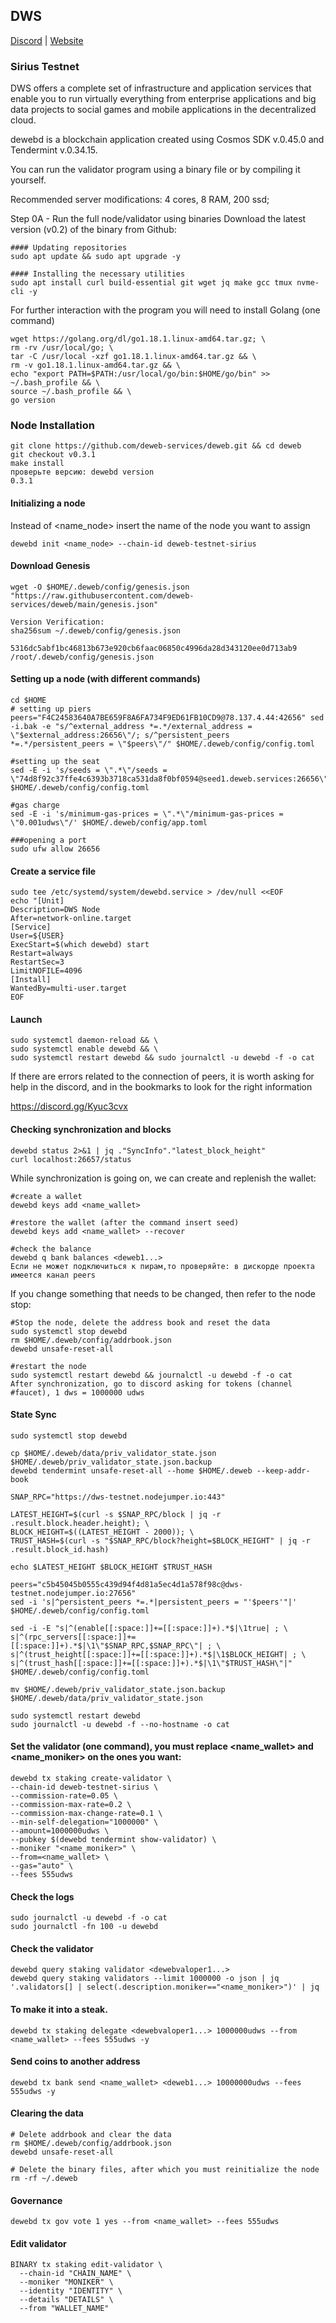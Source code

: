 ## DWS

[Discord](https://discord.gg/dws) | [Website](https://deweb.services/) 

### Sirius Testnet

DWS offers a complete set of infrastructure and application services that enable you to run virtually everything from enterprise applications and big data projects to social games and mobile applications in the decentralized cloud.

dewebd is a blockchain application created using Cosmos SDK v.0.45.0 and Tendermint v.0.34.15.

You can run the validator program using a binary file or by compiling it yourself.

Recommended server modifications: 4 cores, 8 RAM, 200 ssd;

Step 0A - Run the full node/validator using binaries
Download the latest version (v0.2) of the binary from Github:

```
#### Updating repositories
sudo apt update && sudo apt upgrade -y

#### Installing the necessary utilities
sudo apt install curl build-essential git wget jq make gcc tmux nvme-cli -y
```

For further interaction with the program you will need to install Golang (one command)

```
wget https://golang.org/dl/go1.18.1.linux-amd64.tar.gz; \
rm -rv /usr/local/go; \
tar -C /usr/local -xzf go1.18.1.linux-amd64.tar.gz && \
rm -v go1.18.1.linux-amd64.tar.gz && \
echo "export PATH=$PATH:/usr/local/go/bin:$HOME/go/bin" >> ~/.bash_profile && \
source ~/.bash_profile && \
go version
```

### Node Installation
```
git clone https://github.com/deweb-services/deweb.git && cd deweb
git checkout v0.3.1
make install
проверьте версию: dewebd version 
0.3.1
```

#### Initializing a node
Instead of <name_node> insert the name of the node you want to assign
```
dewebd init <name_node> --chain-id deweb-testnet-sirius
```
#### Download Genesis
```
wget -O $HOME/.deweb/config/genesis.json "https://raw.githubusercontent.com/deweb-services/deweb/main/genesis.json"
```

```
Version Verification:
sha256sum ~/.deweb/config/genesis.json 

5316dc5abf1bc46813b673e920cb6faac06850c4996da28d343120ee0d713ab9  /root/.deweb/config/genesis.json
```

#### Setting up a node (with different commands)
```
cd $HOME
# setting up piers
peers="F4C24583640A7BE659F8A6FA734F9ED61FB10CD9@78.137.4.44:42656" sed -i.bak -e "s/^external_address *=.*/external_address = \"$external_address:26656\"/; s/^persistent_peers *=.*/persistent_peers = \"$peers\"/" $HOME/.deweb/config/config.toml

#setting up the seat
sed -E -i 's/seeds = \".*\"/seeds = \"74d8f92c37ffe4c6393b3718ca531da8f0bf0594@seed1.deweb.services:26656\"/' $HOME/.deweb/config/config.toml

#gas charge
sed -E -i 's/minimum-gas-prices = \".*\"/minimum-gas-prices = \"0.001udws\"/' $HOME/.deweb/config/app.toml

###opening a port
sudo ufw allow 26656
```

#### Create a service file
```
sudo tee /etc/systemd/system/dewebd.service > /dev/null <<EOF
echo "[Unit]
Description=DWS Node
After=network-online.target
[Service]
User=${USER}
ExecStart=$(which dewebd) start
Restart=always
RestartSec=3
LimitNOFILE=4096
[Install] 
WantedBy=multi-user.target 
EOF
```
#### Launch
```
sudo systemctl daemon-reload && \
sudo systemctl enable dewebd && \
sudo systemctl restart dewebd && sudo journalctl -u dewebd -f -o cat
```
If there are errors related to the connection of peers, it is worth asking for help in the discord, and in the bookmarks to look for the right information

https://discord.gg/Kyuc3cvx

#### Checking synchronization and blocks
```
dewebd status 2>&1 | jq ."SyncInfo"."latest_block_height"
curl localhost:26657/status
```
While synchronization is going on, we can create and replenish the wallet:
```
#create a wallet
dewebd keys add <name_wallet>

#restore the wallet (after the command insert seed)
dewebd keys add <name_wallet> --recover

#check the balance
dewebd q bank balances <deweb1...>
Если не может подключиться к пирам,то проверяйте: в дискорде проекта имеется канал peers
```
If you change something that needs to be changed, then refer to the node stop:
```
#Stop the node, delete the address book and reset the data
sudo systemctl stop dewebd
rm $HOME/.deweb/config/addrbook.json
dewebd unsafe-reset-all

#restart the node
sudo systemctl restart dewebd && journalctl -u dewebd -f -o cat
After synchronization, go to discord asking for tokens (channel #faucet), 1 dws = 1000000 udws
```
#### State Sync 
```
sudo systemctl stop dewebd

cp $HOME/.deweb/data/priv_validator_state.json $HOME/.deweb/priv_validator_state.json.backup
dewebd tendermint unsafe-reset-all --home $HOME/.deweb --keep-addr-book

SNAP_RPC="https://dws-testnet.nodejumper.io:443"

LATEST_HEIGHT=$(curl -s $SNAP_RPC/block | jq -r .result.block.header.height); \
BLOCK_HEIGHT=$((LATEST_HEIGHT - 2000)); \
TRUST_HASH=$(curl -s "$SNAP_RPC/block?height=$BLOCK_HEIGHT" | jq -r .result.block_id.hash)

echo $LATEST_HEIGHT $BLOCK_HEIGHT $TRUST_HASH

peers="c5b45045b0555c439d94f4d81a5ec4d1a578f98c@dws-testnet.nodejumper.io:27656"
sed -i 's|^persistent_peers *=.*|persistent_peers = "'$peers'"|' $HOME/.deweb/config/config.toml

sed -i -E "s|^(enable[[:space:]]+=[[:space:]]+).*$|\1true| ; \
s|^(rpc_servers[[:space:]]+=[[:space:]]+).*$|\1\"$SNAP_RPC,$SNAP_RPC\"| ; \
s|^(trust_height[[:space:]]+=[[:space:]]+).*$|\1$BLOCK_HEIGHT| ; \
s|^(trust_hash[[:space:]]+=[[:space:]]+).*$|\1\"$TRUST_HASH\"|" $HOME/.deweb/config/config.toml

mv $HOME/.deweb/priv_validator_state.json.backup $HOME/.deweb/data/priv_validator_state.json

sudo systemctl restart dewebd
sudo journalctl -u dewebd -f --no-hostname -o cat
```
#### Set the validator (one command), you must replace <name_wallet> and <name_moniker> on the ones you want:
```
dewebd tx staking create-validator \
--chain-id deweb-testnet-sirius \
--commission-rate=0.05 \
--commission-max-rate=0.2 \
--commission-max-change-rate=0.1 \
--min-self-delegation="1000000" \
--amount=1000000udws \
--pubkey $(dewebd tendermint show-validator) \
--moniker "<name_moniker>" \
--from=<name_wallet> \
--gas="auto" \
--fees 555udws
```
#### Check the logs
```
sudo journalctl -u dewebd -f -o cat
sudo journalctl -fn 100 -u dewebd
```
#### Check the validator
```
dewebd query staking validator <dewebvaloper1...>
dewebd query staking validators --limit 1000000 -o json | jq '.validators[] | select(.description.moniker=="<name_moniker>")' | jq
```
#### To make it into a steak.
```
dewebd tx staking delegate <dewebvaloper1...> 1000000udws --from <name_wallet> --fees 555udws -y
```
#### Send coins to another address
```
dewebd tx bank send <name_wallet> <deweb1...> 10000000udws --fees 555udws -y
```
#### Clearing the data
```
# Delete addrbook and clear the data
rm $HOME/.deweb/config/addrbook.json
dewebd unsafe-reset-all

# Delete the binary files, after which you must reinitialize the node
rm -rf ~/.deweb
```
#### Governance
```
dewebd tx gov vote 1 yes --from <name_wallet> --fees 555udws
```

#### Edit validator 
```
BINARY tx staking edit-validator \
  --chain-id "CHAIN_NAME" \
  --moniker "MONIKER" \
  --identity "IDENTITY" \
  --details "DETAILS" \
  --from "WALLET_NAME"
```
